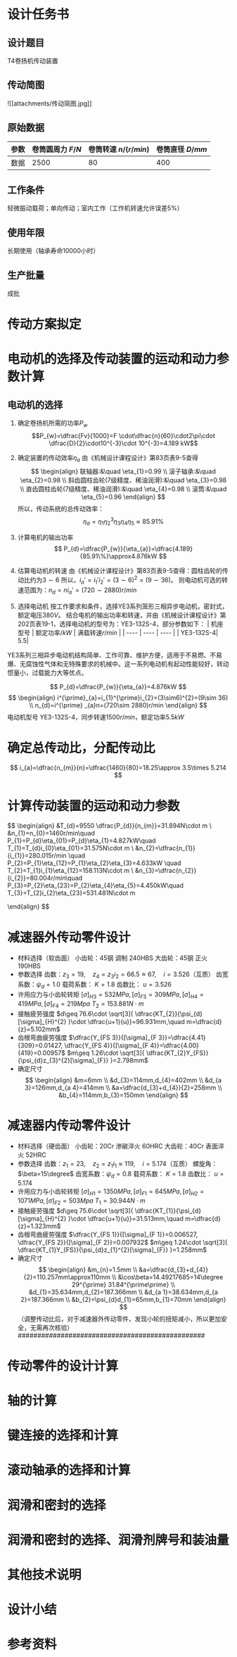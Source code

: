 # 设计任务书
## 设计题目
T4卷扬机传动装置

## 传动简图
![[attachments/传动简图.jpg]]

## 原始数据
| 参数 | 卷筒圆周力 $F/N$ | 卷筒转速 $n/(r/min)$ | 卷筒直径 $D/mm$ |
| ---- | ---- | ---- | ---- |
| 数据 | 2500 | 80 | 400 |

## 工作条件
轻微振动载荷；单向传动；室内工作（工作机转速允许误差5%）

## 使用年限
长期使用（轴承寿命10000小时）

## 生产批量
成批

# 传动方案拟定


# 电动机的选择及传动装置的运动和动力参数计算
## 电动机的选择
1. 确定卷扬机所需的功率$P_{w}$
$$P_{w}=\dfrac{Fv}{1000}=F \cdot\dfrac{n}{60}\cdot2\pi\cdot  \dfrac{D}{2}\cdot10^{-3}\cdot 10^{-3}=4.189 kW$$
2. 确定装置的传动效率$\eta_{a}$
由《机械设计课程设计》第83页表9-5查得 $$
\begin{align}
联轴器:&\quad \eta_{1}=0.99 \\
滚子轴承:&\quad \eta_{2}=0.98 \\
斜齿圆柱齿轮(7级精度、稀油润滑):&\quad \eta_{3}=0.98 \\
直齿圆柱齿轮(7级精度、稀油润滑):&\quad \eta_{4}=0.98 \\
滚筒:&\quad \eta_{5}=0.96
\end{align}
$$
所以，传动系统的总传动效率： $$
\eta_{a}=\eta_{1}\eta_{2}^{3}\eta_{3}\eta_{4}\eta_{5}\approx85.91\%
$$
3. 计算电机的输出功率
$$
P_{d}=\dfrac{P_{w}}{\eta_{a}}=\dfrac{4.189}{85.91\%}\approx4.876kW
$$
4. 估算电动机的转速
由《机械设计课程设计》第83页表9-5查得：圆柱齿轮的传动比约为$3\sim 6$
所以，$i_{a}'=i_{1}'i_{2}'=(3\sim 6)^{2}=(9\sim 36)$。
则电动机可选的转速范围为：$n_{d}=ni_{a}'=(720\sim 2880)r/min$

5. 选择电动机
按工作要求和条件，选择YE3系列笼形三相异步电动机，密封式，额定电压$380V$。
结合电机的输出功率和转速，并由《机械设计课程设计》第202页表19-1，选择电动机的型号为：YE3-132S-4，部分参数如下：
| 机座型号 | 额定功率/$kW$ | 满载转速$r/min$ |
| ---- | ---- | ---- |
|    YE3-132S-4|  5.5|


YE3系列三相异步电动机结构简单、工作可靠、维护方便，适用于不易燃、不易爆、无腐蚀性气体和无特殊要求的机械中。这一系列电动机有起动性能较好，转动惯量小，过载能力大等优点。


$$
P_{d}=\dfrac{P_{w}}{\eta_{a}}=4.876kW
$$
$$
\begin{align}
i^{\prime}_{a}=i_{1}^{\prime}i_{2}=(3\sim6)^{2}=(9\sim 36) \\
n_{d}=i^{\prime} _{a}n=(720\sim 2880)r/min
\end{align}
$$
电动机型号 YE3-132S-4，同步转速1500$r/min$，额定功率$5.5kW$
# 确定总传动比，分配传动比
$$
i_{a}=\dfrac{n_{m}}{n}=\dfrac{1460}{80}=18.25\approx 3.5\times 5.214
$$
# 计算传动装置的运动和动力参数
$$
\begin{align} 
&T_{d}=9550 \dfrac{P_{d}}{n_{m}}=31.894N\cdot m \\
&n_{1}=n_{0}=1460r/min\quad   P_{1}=P_{d}\eta_{01}=P_{d}\eta_{1}=4.827kW\quad  T_{1}=T_{d}i_{0}\eta_{01}=31.575N\cdot m \\
&n_{2}=\dfrac{n_{1}}{i_{1}}=280.015r/min \quad  P_{2}=P_{1}\eta_{12}=P_{1}\eta_{2}\eta_{3}=4.633kW \quad T_{2}=T_{1}i_{1}\eta_{12}=158.113N\cdot m \\ 
&n_{3}=\dfrac{n_{2}}{i_{2}}=80.004r/min\quad P_{3}=P_{2}\eta_{23}=P_{2}\eta_{4}\eta_{5}=4.450kW\quad T_{3}=T_{2}i_{2}\eta_{23}=531.481N\cdot m

\end{align}
$$
# 减速器外传动零件设计
- 材料选择（软齿面）
小齿轮：45钢  调制  240HBS
大齿轮：45钢  正火  190HBS
- 参数选择
齿数：$z_{3}=19,\quad z_{4}=z_{3}i_{2}=66.5\approx67,\quad i=3.526$（互质）
齿宽系数：$\psi_{d}=1.0$
载荷系数： $K=1.8$
齿数比： $u=3.526$
- 许用应力与小齿轮转矩
$[\sigma]_{H 3}=532MPa,[\sigma]_{F 3}=309MPa,[\sigma]_{H 4}=419MPa,[\sigma]_{F 4}=219Mpa$
$T_{2}=153.881N\cdot m$
- 接触疲劳强度
$d\geq 76.6\cdot \sqrt[3]{ \dfrac{KT_{2}}{\psi_{d}[\sigma]_{H}^{2} }\cdot \dfrac{u+1}{u}}=96.931mm,\quad m=\dfrac{d}{z}=5.102mm$
- 齿根弯曲疲劳强度
$\dfrac{Y_{FS 3}}{[\sigma]_{F 3}}=\dfrac{4.41}{309}=0.01427, \dfrac{Y_{FS 4}}{[\sigma]_{F 4}}=\dfrac{4.00}{419}=0.00957$
$m\geq 1.26\cdot \sqrt[3]{ \dfrac{KT_{2}Y_{FS}}{\psi_{d}z_{3}^{2}[\sigma]_{F}} }=2.798mm$
- 确定尺寸
$$
\begin{align}
&m=6mm \\
&d_{3}=114mm,d_{4}=402mm \\
&d_{a 3}=126mm,d_{a 4}=414mm \\
&a=\dfrac{d_{3}+d_{4}}{2}=258mm \\
&b_{4}=114mm,b_{3}=150mm
\end{align}
$$
# 减速器内传动零件设计
- 材料选择（硬齿面）
小齿轮：20Cr  渗碳淬火  60HRC
大齿轮：40Cr  表面淬火  52HRC
- 参数选择
齿数：$z_{1}=23,\quad z_{2}=z_{1}i_{1}\approx119,\quad i=5.174$（互质）
螺旋角：$\beta=15\degree$
齿宽系数：$\psi_{d}=0.8$
载荷系数： $K=1.8$
齿数比： $u=5.174$
- 许用应力与小齿轮转矩
$[\sigma]_{H 1}=1350MPa,[\sigma]_{F 1}=645MPa,[\sigma]_{H 2}=1071MPa,[\sigma]_{F 2}=503Mpa$
$T_{1}=30.944N\cdot m$
- 接触疲劳强度
$d\geq 75.6\cdot \sqrt[3]{ \dfrac{KT_{1}}{\psi_{d}[\sigma]_{H}^{2} }\cdot \dfrac{u+1}{u}}=31.513mm,\quad m=\dfrac{d}{z}=1.323mm$
- 齿根弯曲疲劳强度
$\dfrac{Y_{FS 1}}{[\sigma]_{F 1}}=0.006527, \dfrac{Y_{FS 2}}{[\sigma]_{F 2}}=0.007932$
$m\geq 1.24\cdot \sqrt[3]{ \dfrac{KT_{1}Y_{FS}}{\psi_{d}z_{1}^{2}[\sigma]_{F}} }=1.258mm$
- 确定尺寸
$$
\begin{align}
&m_{n}=1.5mm \\
&a=\dfrac{d_{3}+d_{4}}{2}=110.257mm\approx110mm \\
&\cos\beta=14.49217685=14\degree 29^{\prime} 31.84^{\prime\prime}  \\
&d_{1}=35.634mm,d_{2}=187.366mm \\
&d_{a 1}=38.634mm,d_{a 2}=187.366mm \\
&b_{2}=\psi_{d}d_{1}=65mm,b_{1}=70mm
\end{align}
$$
（调整传动比后，对于减速器外传动零件，发现小轮的扭矩减小，所以更加安全，无需再次核验）
################################################







# 传动零件的设计计算
# 轴的计算
# 键连接的选择和计算
# 滚动轴承的选择和计算
# 润滑和密封的选择
# 润滑和密封的选择、润滑剂牌号和装油量
# 其他技术说明
# 设计小结
# 参考资料
